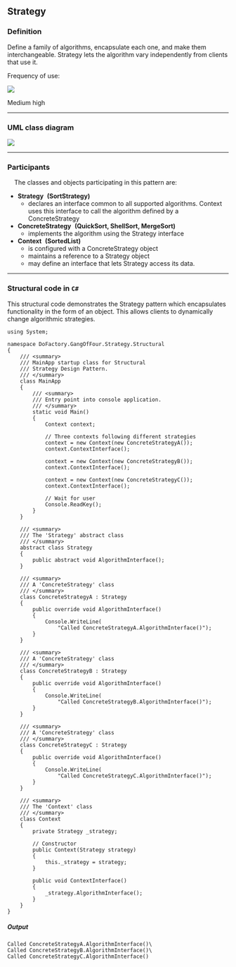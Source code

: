 Strategy
------

### Definition

Define a family of algorithms, encapsulate each one, and make them interchangeable. Strategy lets the algorithm vary independently from clients that use it.

Frequency of use:

![](https://www.dofactory.com/images/patterns/use_medium_high.jpg)

Medium high

* * * * *

### UML class diagram

![](https://www.dofactory.com/images/diagrams/net/strategy.gif)

* * * * *

### Participants

    The classes and objects participating in this pattern are:

-   **Strategy**  **(SortStrategy)**
    -   declares an interface common to all supported algorithms. Context uses this interface to call the algorithm defined by a ConcreteStrategy
-   **ConcreteStrategy**  **(QuickSort, ShellSort, MergeSort)**
    -   implements the algorithm using the Strategy interface
-   **Context**  **(SortedList)**
    -   is configured with a ConcreteStrategy object
    -   maintains a reference to a Strategy object
    -   may define an interface that lets Strategy access its data.

* * * * *

### Structural code in `C#`

This structural code demonstrates the Strategy pattern which encapsulates functionality in the form of an object. This allows clients to dynamically change algorithmic strategies.

    using System;
    
    namespace DoFactory.GangOfFour.Strategy.Structural
    {
        /// <summary>
        /// MainApp startup class for Structural
        /// Strategy Design Pattern.
        /// </summary>
        class MainApp
        {
            /// <summary>
            /// Entry point into console application.
            /// </summary>
            static void Main()
            {
                Context context;
    
                // Three contexts following different strategies
                context = new Context(new ConcreteStrategyA());
                context.ContextInterface();
    
                context = new Context(new ConcreteStrategyB());
                context.ContextInterface();
    
                context = new Context(new ConcreteStrategyC());
                context.ContextInterface();
    
                // Wait for user
                Console.ReadKey();
            }
        }
    
        /// <summary>
        /// The 'Strategy' abstract class
        /// </summary>
        abstract class Strategy
        {
            public abstract void AlgorithmInterface();
        }
    
        /// <summary>
        /// A 'ConcreteStrategy' class
        /// </summary>
        class ConcreteStrategyA : Strategy
        {
            public override void AlgorithmInterface()
            {
                Console.WriteLine(
                    "Called ConcreteStrategyA.AlgorithmInterface()");
            }
        }
    
        /// <summary>
        /// A 'ConcreteStrategy' class
        /// </summary>
        class ConcreteStrategyB : Strategy
        {
            public override void AlgorithmInterface()
            {
                Console.WriteLine(
                    "Called ConcreteStrategyB.AlgorithmInterface()");
            }
        }
    
        /// <summary>
        /// A 'ConcreteStrategy' class
        /// </summary>
        class ConcreteStrategyC : Strategy
        {
            public override void AlgorithmInterface()
            {
                Console.WriteLine(
                    "Called ConcreteStrategyC.AlgorithmInterface()");
            }
        }
    
        /// <summary>
        /// The 'Context' class
        /// </summary>
        class Context
        {
            private Strategy _strategy;
    
            // Constructor
            public Context(Strategy strategy)
            {
                this._strategy = strategy;
            }
    
            public void ContextInterface()
            {
                _strategy.AlgorithmInterface();
            }
        }
    }

##### Output

    Called ConcreteStrategyA.AlgorithmInterface()\
    Called ConcreteStrategyB.AlgorithmInterface()\
    Called ConcreteStrategyC.AlgorithmInterface()